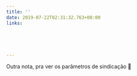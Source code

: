 ```yaml
---
title: ''
date: 2019-07-22T02:31:32.763+00:00
links:





---
```


Outra nota, pra ver os parâmetros de sindicação 👀
